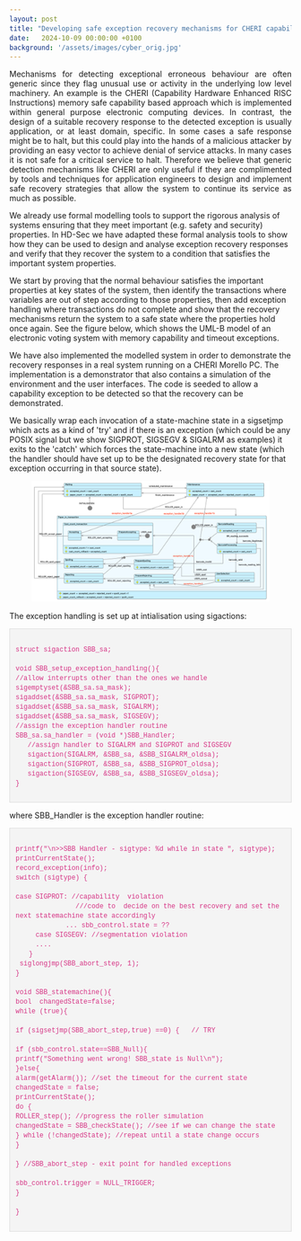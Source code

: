 ```yaml
---
layout: post
title: "Developing safe exception recovery mechanisms for CHERI capability hardware using UML-B formal analysis"
date:   2024-10-09 00:00:00 +0100
background: '/assets/images/cyber_orig.jpg'
---
```

<p style="text-align:justify;">
Mechanisms for detecting exceptional erroneous behaviour are often generic since they flag unusual use or activity in the underlying low level machinery. 
An example is the CHERI (Capability Hardware Enhanced RISC Instructions) memory safe capability based approach which is implemented within general purpose electronic computing devices. 
In contrast, the  design of a suitable recovery response to the detected exception is usually application, or at least domain, specific.  
In some cases a  safe response might be to halt, but this could play into the hands of a malicious attacker by providing an easy vector to achieve denial of service attacks. 
In many cases it is not safe for a critical service to halt.
Therefore we believe that generic detection mechanisms like CHERI are only useful if they are complimented by tools and techniques for application  engineers to design and implement safe recovery strategies that allow the system to continue its service as much as possible.

 
We already use formal modelling tools to support the rigorous analysis of systems ensuring that they meet important (e.g. safety and security) properties.
In HD-Sec we have adapted these formal analysis tools to show how they can be used to design and analyse exception recovery responses and verify that they recover the system to a condition that satisfies the important system properties.

We start by proving that the normal behaviour satisfies the important properties at key states of the system, then identify the transactions where variables are out of step according to those properties, then add exception handling where transactions do not complete and show that the recovery mechanisms return the system to a safe state where the properties hold once again. See the figure below, which shows the UML-B model of an electronic voting system with memory capability and timeout exceptions.

We have also implemented  the modelled system in order to demonstrate the recovery responses  in a real system running on a CHERI Morello PC. 
The implementation is a demonstrator that also contains a simulation of the environment and the user interfaces. 
The code is seeded to allow a capability exception to be detected so that the recovery can be demonstrated.


We basically wrap each invocation of a state-machine state in a sigsetjmp which acts as a kind of 'try' and if there is an exception (which could be any POSIX signal but we show SIGPROT, SIGSEGV & SIGALRM as examples) it exits to the 'catch'  which forces the  state-machine into a new state (which the handler should have set up to be the designated recovery state for that exception occurring in that source state).</p>


<figure>
  <img src="/files/stm_SBB_exceptions.png" width="1000" class="center">
</figure>

The exception handling is set up at intialisation using sigactions:

<pre style="background-color: #f4f4f4; padding: 10px; border: 1px solid #ddd; overflow-x: auto;">
<code style="font-family: Consolas, 'Courier New', monospace; color: #d63384;">
struct sigaction SBB_sa;

void SBB_setup_exception_handling(){
//allow interrupts other than the ones we handle
sigemptyset(&SBB_sa.sa_mask);
sigaddset(&SBB_sa.sa_mask, SIGPROT);
sigaddset(&SBB_sa.sa_mask, SIGALRM);
sigaddset(&SBB_sa.sa_mask, SIGSEGV);
//assign the exception handler routine
SBB_sa.sa_handler = (void *)SBB_Handler;
   //assign handler to SIGALRM and SIGPROT and SIGSEGV
   sigaction(SIGALRM, &SBB_sa, &SBB_SIGALRM_oldsa);
   sigaction(SIGPROT, &SBB_sa, &SBB_SIGPROT_oldsa);
   sigaction(SIGSEGV, &SBB_sa, &SBB_SIGSEGV_oldsa);
}
</code>
</pre>

where  SBB_Handler is the exception handler routine:

<pre style="background-color: #f4f4f4; padding: 10px; border: 1px solid #ddd; overflow-x: auto;">
<code style="font-family: Consolas, 'Courier New', monospace; color: #d63384;">
printf("\n>>SBB Handler - sigtype: %d while in state ", sigtype);
printCurrentState();
record_exception(info);
switch (sigtype) {

case SIGPROT: //capability  violation
                  ///code to  decide on the best recovery and set the next statemachine state accordingly
               ... sbb_control.state = ??
      case SIGSEGV: //segmentation violation
      ....
    }
 siglongjmp(SBB_abort_step, 1);
}

void SBB_statemachine(){
bool  changedState=false;
while (true){

if (sigsetjmp(SBB_abort_step,true) ==0) {   // TRY

if (sbb_control.state==SBB_Null){
printf("Something went wrong! SBB_state is Null\n");
}else{
alarm(getAlarm()); //set the timeout for the current state
changedState = false;
printCurrentState();
do {
ROLLER_step(); //progress the roller simulation
changedState = SBB_checkState(); //see if we can change the state
} while (!changedState); //repeat until a state change occurs
}

} //SBB_abort_step - exit point for handled exceptions

sbb_control.trigger = NULL_TRIGGER;
}

}
 </code>
</pre>

